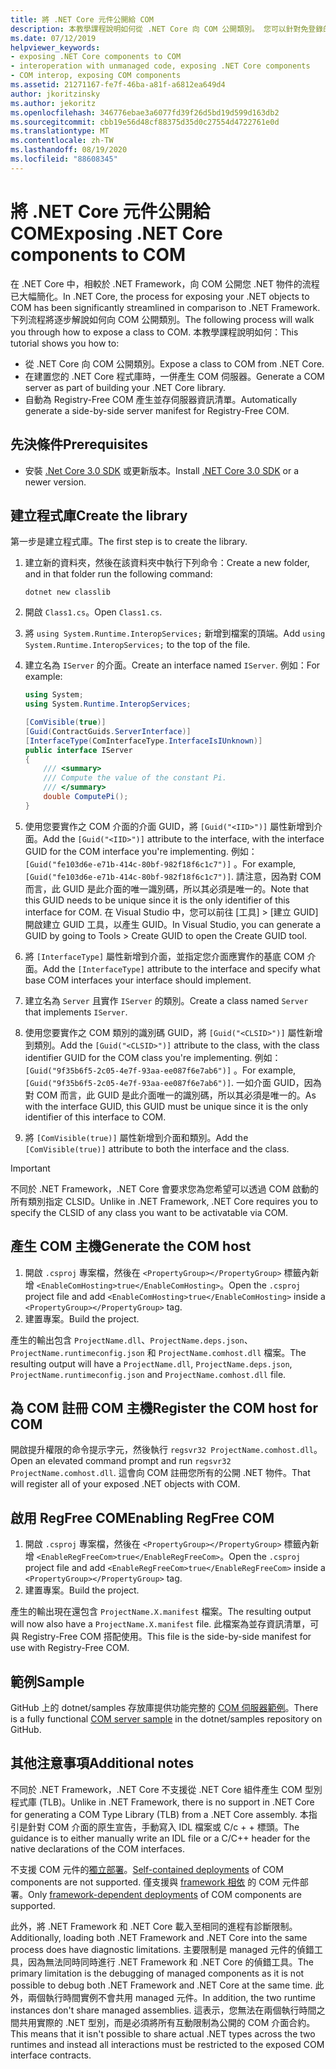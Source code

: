 ```yaml
---
title: 將 .NET Core 元件公開給 COM
description: 本教學課程說明如何從 .NET Core 向 COM 公開類別。 您可以針對免登錄的 COM 產生 COM 伺服器和並存伺服器資訊清單。
ms.date: 07/12/2019
helpviewer_keywords:
- exposing .NET Core components to COM
- interoperation with unmanaged code, exposing .NET Core components
- COM interop, exposing COM components
ms.assetid: 21271167-fe7f-46ba-a81f-a6812ea649d4
author: jkoritzinsky
ms.author: jekoritz
ms.openlocfilehash: 346776ebae3a6077fd39f26d5bd19d599d163db2
ms.sourcegitcommit: cbb19e56d48cf88375d35d0c27554d4722761e0d
ms.translationtype: MT
ms.contentlocale: zh-TW
ms.lasthandoff: 08/19/2020
ms.locfileid: "88608345"
---
```

# <a name="exposing-net-core-components-to-com"></a><span data-ttu-id="14196-104">將 .NET Core 元件公開給 COM</span><span class="sxs-lookup"><span data-stu-id="14196-104">Exposing .NET Core components to COM</span></span>

<span data-ttu-id="14196-105">在 .NET Core 中，相較於 .NET Framework，向 COM 公開您 .NET 物件的流程已大幅簡化。</span><span class="sxs-lookup"><span data-stu-id="14196-105">In .NET Core, the process for exposing your .NET objects to COM has been significantly streamlined in comparison to .NET Framework.</span></span> <span data-ttu-id="14196-106">下列流程將逐步解說如何向 COM 公開類別。</span><span class="sxs-lookup"><span data-stu-id="14196-106">The following process will walk you through how to expose a class to COM.</span></span> <span data-ttu-id="14196-107">本教學課程說明如何：</span><span class="sxs-lookup"><span data-stu-id="14196-107">This tutorial shows you how to:</span></span>

- <span data-ttu-id="14196-108">從 .NET Core 向 COM 公開類別。</span><span class="sxs-lookup"><span data-stu-id="14196-108">Expose a class to COM from .NET Core.</span></span>
- <span data-ttu-id="14196-109">在建置您的 .NET Core 程式庫時，一併產生 COM 伺服器。</span><span class="sxs-lookup"><span data-stu-id="14196-109">Generate a COM server as part of building your .NET Core library.</span></span>
- <span data-ttu-id="14196-110">自動為 Registry-Free COM 產生並存伺服器資訊清單。</span><span class="sxs-lookup"><span data-stu-id="14196-110">Automatically generate a side-by-side server manifest for Registry-Free COM.</span></span>

## <a name="prerequisites"></a><span data-ttu-id="14196-111">先決條件</span><span class="sxs-lookup"><span data-stu-id="14196-111">Prerequisites</span></span>

- <span data-ttu-id="14196-112">安裝 [.Net Core 3.0 SDK](https://dotnet.microsoft.com/download) 或更新版本。</span><span class="sxs-lookup"><span data-stu-id="14196-112">Install [.NET Core 3.0 SDK](https://dotnet.microsoft.com/download) or a newer version.</span></span>

## <a name="create-the-library"></a><span data-ttu-id="14196-113">建立程式庫</span><span class="sxs-lookup"><span data-stu-id="14196-113">Create the library</span></span>

<span data-ttu-id="14196-114">第一步是建立程式庫。</span><span class="sxs-lookup"><span data-stu-id="14196-114">The first step is to create the library.</span></span>

1. <span data-ttu-id="14196-115">建立新的資料夾，然後在該資料夾中執行下列命令：</span><span class="sxs-lookup"><span data-stu-id="14196-115">Create a new folder, and in that folder run the following command:</span></span>

    ```dotnetcli
    dotnet new classlib
    ```

2. <span data-ttu-id="14196-116">開啟 `Class1.cs`。</span><span class="sxs-lookup"><span data-stu-id="14196-116">Open `Class1.cs`.</span></span>
3. <span data-ttu-id="14196-117">將 `using System.Runtime.InteropServices;` 新增到檔案的頂端。</span><span class="sxs-lookup"><span data-stu-id="14196-117">Add `using System.Runtime.InteropServices;` to the top of the file.</span></span>
4. <span data-ttu-id="14196-118">建立名為 `IServer` 的介面。</span><span class="sxs-lookup"><span data-stu-id="14196-118">Create an interface named `IServer`.</span></span> <span data-ttu-id="14196-119">例如：</span><span class="sxs-lookup"><span data-stu-id="14196-119">For example:</span></span>

   ```csharp
   using System;
   using System.Runtime.InteropServices;

   [ComVisible(true)]
   [Guid(ContractGuids.ServerInterface)]
   [InterfaceType(ComInterfaceType.InterfaceIsIUnknown)]
   public interface IServer
   {
       /// <summary>
       /// Compute the value of the constant Pi.
       /// </summary>
       double ComputePi();
   }
   ```

5. <span data-ttu-id="14196-120">使用您要實作之 COM 介面的介面 GUID，將 `[Guid("<IID>")]` 屬性新增到介面。</span><span class="sxs-lookup"><span data-stu-id="14196-120">Add the `[Guid("<IID>")]` attribute to the interface, with the interface GUID for the COM interface you're implementing.</span></span> <span data-ttu-id="14196-121">例如： `[Guid("fe103d6e-e71b-414c-80bf-982f18f6c1c7")]` 。</span><span class="sxs-lookup"><span data-stu-id="14196-121">For example, `[Guid("fe103d6e-e71b-414c-80bf-982f18f6c1c7")]`.</span></span> <span data-ttu-id="14196-122">請注意，因為對 COM 而言，此 GUID 是此介面的唯一識別碼，所以其必須是唯一的。</span><span class="sxs-lookup"><span data-stu-id="14196-122">Note that this GUID needs to be unique since it is the only identifier of this interface for COM.</span></span> <span data-ttu-id="14196-123">在 Visual Studio 中，您可以前往 [工具] > [建立 GUID] 開啟建立 GUID 工具，以產生 GUID。</span><span class="sxs-lookup"><span data-stu-id="14196-123">In Visual Studio, you can generate a GUID by going to Tools > Create GUID to open the Create GUID tool.</span></span>
6. <span data-ttu-id="14196-124">將 `[InterfaceType]` 屬性新增到介面，並指定您介面應實作的基底 COM 介面。</span><span class="sxs-lookup"><span data-stu-id="14196-124">Add the `[InterfaceType]` attribute to the interface and specify what base COM interfaces your interface should implement.</span></span>
7. <span data-ttu-id="14196-125">建立名為 `Server` 且實作 `IServer` 的類別。</span><span class="sxs-lookup"><span data-stu-id="14196-125">Create a class named `Server` that implements `IServer`.</span></span>
8. <span data-ttu-id="14196-126">使用您要實作之 COM 類別的識別碼 GUID，將 `[Guid("<CLSID>")]` 屬性新增到類別。</span><span class="sxs-lookup"><span data-stu-id="14196-126">Add the `[Guid("<CLSID>")]` attribute to the class, with the class identifier GUID for the COM class you're implementing.</span></span> <span data-ttu-id="14196-127">例如： `[Guid("9f35b6f5-2c05-4e7f-93aa-ee087f6e7ab6")]` 。</span><span class="sxs-lookup"><span data-stu-id="14196-127">For example, `[Guid("9f35b6f5-2c05-4e7f-93aa-ee087f6e7ab6")]`.</span></span> <span data-ttu-id="14196-128">一如介面 GUID，因為對 COM 而言，此 GUID 是此介面唯一的識別碼，所以其必須是唯一的。</span><span class="sxs-lookup"><span data-stu-id="14196-128">As with the interface GUID, this GUID must be unique since it is the only identifier of this interface to COM.</span></span>
9. <span data-ttu-id="14196-129">將 `[ComVisible(true)]` 屬性新增到介面和類別。</span><span class="sxs-lookup"><span data-stu-id="14196-129">Add the `[ComVisible(true)]` attribute to both the interface and the class.</span></span>

> [!IMPORTANT]
> <span data-ttu-id="14196-130">不同於 .NET Framework，.NET Core 會要求您為您希望可以透過 COM 啟動的所有類別指定 CLSID。</span><span class="sxs-lookup"><span data-stu-id="14196-130">Unlike in .NET Framework, .NET Core requires you to specify the CLSID of any class you want to be activatable via COM.</span></span>

## <a name="generate-the-com-host"></a><span data-ttu-id="14196-131">產生 COM 主機</span><span class="sxs-lookup"><span data-stu-id="14196-131">Generate the COM host</span></span>

1. <span data-ttu-id="14196-132">開啟 `.csproj` 專案檔，然後在 `<PropertyGroup></PropertyGroup>` 標籤內新增 `<EnableComHosting>true</EnableComHosting>`。</span><span class="sxs-lookup"><span data-stu-id="14196-132">Open the `.csproj` project file and add `<EnableComHosting>true</EnableComHosting>` inside a `<PropertyGroup></PropertyGroup>` tag.</span></span>
2. <span data-ttu-id="14196-133">建置專案。</span><span class="sxs-lookup"><span data-stu-id="14196-133">Build the project.</span></span>

<span data-ttu-id="14196-134">產生的輸出包含 `ProjectName.dll`、`ProjectName.deps.json`、`ProjectName.runtimeconfig.json` 和 `ProjectName.comhost.dll` 檔案。</span><span class="sxs-lookup"><span data-stu-id="14196-134">The resulting output will have a `ProjectName.dll`, `ProjectName.deps.json`, `ProjectName.runtimeconfig.json` and `ProjectName.comhost.dll` file.</span></span>

## <a name="register-the-com-host-for-com"></a><span data-ttu-id="14196-135">為 COM 註冊 COM 主機</span><span class="sxs-lookup"><span data-stu-id="14196-135">Register the COM host for COM</span></span>

<span data-ttu-id="14196-136">開啟提升權限的命令提示字元，然後執行 `regsvr32 ProjectName.comhost.dll`。</span><span class="sxs-lookup"><span data-stu-id="14196-136">Open an elevated command prompt and run `regsvr32 ProjectName.comhost.dll`.</span></span> <span data-ttu-id="14196-137">這會向 COM 註冊您所有的公開 .NET 物件。</span><span class="sxs-lookup"><span data-stu-id="14196-137">That will register all of your exposed .NET objects with COM.</span></span>

## <a name="enabling-regfree-com"></a><span data-ttu-id="14196-138">啟用 RegFree COM</span><span class="sxs-lookup"><span data-stu-id="14196-138">Enabling RegFree COM</span></span>

1. <span data-ttu-id="14196-139">開啟 `.csproj` 專案檔，然後在 `<PropertyGroup></PropertyGroup>` 標籤內新增 `<EnableRegFreeCom>true</EnableRegFreeCom>`。</span><span class="sxs-lookup"><span data-stu-id="14196-139">Open the `.csproj` project file and add `<EnableRegFreeCom>true</EnableRegFreeCom>` inside a `<PropertyGroup></PropertyGroup>` tag.</span></span>
2. <span data-ttu-id="14196-140">建置專案。</span><span class="sxs-lookup"><span data-stu-id="14196-140">Build the project.</span></span>

<span data-ttu-id="14196-141">產生的輸出現在還包含 `ProjectName.X.manifest` 檔案。</span><span class="sxs-lookup"><span data-stu-id="14196-141">The resulting output will now also have a `ProjectName.X.manifest` file.</span></span> <span data-ttu-id="14196-142">此檔案為並存資訊清單，可與 Registry-Free COM 搭配使用。</span><span class="sxs-lookup"><span data-stu-id="14196-142">This file is the side-by-side manifest for use with Registry-Free COM.</span></span>

## <a name="sample"></a><span data-ttu-id="14196-143">範例</span><span class="sxs-lookup"><span data-stu-id="14196-143">Sample</span></span>

<span data-ttu-id="14196-144">GitHub 上的 dotnet/samples 存放庫提供功能完整的 [COM 伺服器範例](https://github.com/dotnet/samples/tree/master/core/extensions/COMServerDemo)。</span><span class="sxs-lookup"><span data-stu-id="14196-144">There is a fully functional [COM server sample](https://github.com/dotnet/samples/tree/master/core/extensions/COMServerDemo) in the dotnet/samples repository on GitHub.</span></span>

## <a name="additional-notes"></a><span data-ttu-id="14196-145">其他注意事項</span><span class="sxs-lookup"><span data-stu-id="14196-145">Additional notes</span></span>

<span data-ttu-id="14196-146">不同於 .NET Framework，.NET Core 不支援從 .NET Core 組件產生 COM 型別程式庫 (TLB)。</span><span class="sxs-lookup"><span data-stu-id="14196-146">Unlike in .NET Framework, there is no support in .NET Core for generating a COM Type Library (TLB) from a .NET Core assembly.</span></span> <span data-ttu-id="14196-147">本指引是針對 COM 介面的原生宣告，手動寫入 IDL 檔案或 C/c + + 標頭。</span><span class="sxs-lookup"><span data-stu-id="14196-147">The guidance is to either manually write an IDL file or a C/C++ header for the native declarations of the COM interfaces.</span></span>

<span data-ttu-id="14196-148">不支援 COM 元件的[獨立部署](../deploying/index.md#publish-self-contained)。</span><span class="sxs-lookup"><span data-stu-id="14196-148">[Self-contained deployments](../deploying/index.md#publish-self-contained) of COM components are not supported.</span></span> <span data-ttu-id="14196-149">僅支援與 [framework 相依](../deploying/index.md#publish-framework-dependent) 的 COM 元件部署。</span><span class="sxs-lookup"><span data-stu-id="14196-149">Only [framework-dependent deployments](../deploying/index.md#publish-framework-dependent) of COM components are supported.</span></span>

<span data-ttu-id="14196-150">此外，將 .NET Framework 和 .NET Core 載入至相同的進程有診斷限制。</span><span class="sxs-lookup"><span data-stu-id="14196-150">Additionally, loading both .NET Framework and .NET Core into the same process does have diagnostic limitations.</span></span> <span data-ttu-id="14196-151">主要限制是 managed 元件的偵錯工具，因為無法同時同時進行 .NET Framework 和 .NET Core 的偵錯工具。</span><span class="sxs-lookup"><span data-stu-id="14196-151">The primary limitation is the debugging of managed components as it is not possible to debug both .NET Framework and .NET Core at the same time.</span></span> <span data-ttu-id="14196-152">此外，兩個執行時間實例不會共用 managed 元件。</span><span class="sxs-lookup"><span data-stu-id="14196-152">In addition, the two runtime instances don't share managed assemblies.</span></span> <span data-ttu-id="14196-153">這表示，您無法在兩個執行時間之間共用實際的 .NET 型別，而是必須將所有互動限制為公開的 COM 介面合約。</span><span class="sxs-lookup"><span data-stu-id="14196-153">This means that it isn't possible to share actual .NET types across the two runtimes and instead all interactions must be restricted to the exposed COM interface contracts.</span></span>
